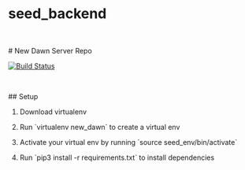 seed_backend
============

 

\# New Dawn Server Repo

[![Build
Status](https://travis-ci.org/new-dawn/new_dawn_server.svg?branch=master)](https://travis-ci.org/new-dawn/new_dawn_server)

 

\#\# Setup

1. Download virtualenv

2. Run \`virtualenv new_dawn\` to create a virtual env

3. Activate your virtual env by running \`source seed_env/bin/activate\`

4. Run \`pip3 install -r requirements.txt\` to install dependencies
